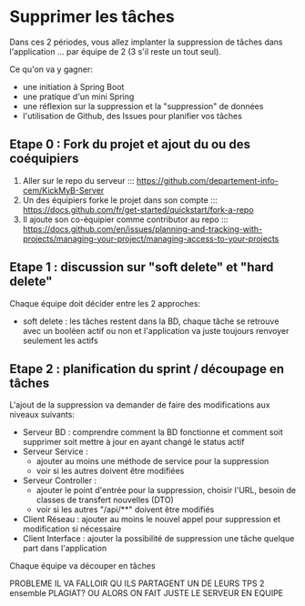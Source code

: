 # Supprimer les tâches

Dans ces 2 périodes, vous allez implanter la suppression de tâches dans l'application ... par équipe de 2 (3 s'il reste un tout seul). 

Ce qu'on va y gagner:
- une initiation à Spring Boot
- une pratique d'un mini Spring
- une réflexion sur la suppression et la "suppression" de données
- l'utilisation de Github, des Issues pour planifier vos tâches

## Etape 0 : Fork du projet et ajout du ou des coéquipiers

1. Aller sur le repo du serveur ::: https://github.com/departement-info-cem/KickMyB-Server
2. Un des équipiers forke le projet dans son compte  ::: https://docs.github.com/fr/get-started/quickstart/fork-a-repo
3. Il ajoute son co-équipier comme contributor au repo ::: https://docs.github.com/en/issues/planning-and-tracking-with-projects/managing-your-project/managing-access-to-your-projects

## Etape 1 : discussion sur "soft delete" et "hard delete"

Chaque équipe doit décider entre les 2 approches:
- soft delete : les tâches restent dans la BD, chaque tâche se retrouve avec un booléen actif ou non et l'application va juste toujours renvoyer seulement les actifs



## Etape 2 : planification du sprint / découpage en tâches

L'ajout de la suppression va demander de faire des modifications aux niveaux suivants:
- Serveur BD : comprendre comment la BD fonctionne et comment soit supprimer soit mettre à jour en ayant changé le status actif
- Serveur Service :
  - ajouter au moins une méthode de service pour la suppression
  - voir si les autres doivent être modifiées
- Serveur Controller :
  - ajouter le point d'entrée pour la suppression, choisir l'URL, besoin de classes de transfert nouvelles (DTO)
  - voir si les autres "/api/**" doivent être modifiés
- Client Réseau : ajouter au moins le nouvel appel pour suppression et modification si nécessaire
- Client Interface : ajouter la possibilité de suppression une tâche quelque part dans l'application

Chaque équipe va découper en tâches

PROBLEME IL VA FALLOIR QU ILS PARTAGENT UN DE LEURS TPS 2 ensemble PLAGIAT? OU ALORS ON FAIT JUSTE LE SERVEUR EN EQUIPE

